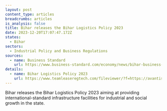 ```yaml
---
layout: post
content_type: articles
breadcrumbs: articles
is_analysis: false
title: Bihar releases the Bihar Logistics Policy 2023
date: 2023-12-20T17:07:47.172Z
states:
  - Bihar
sectors:
  - Industrial Policy and Business Regulations
sources:
  - name: Business Standard
    url: https://www.business-standard.com/economy/news/bihar-business-summit-mous-signed-with-8-firms-for-investment-of-rs-554-cr-123121300847_1.html
details:
  - name: Bihar Logistics Policy 2023
    url: https://www.teamleaseregtech.com/fileviewer/?f=https://avantiscdnprodstorage.blob.core.windows.net/legalupdatedocs/28466/Bihar%20Logistics%20Policy%202023_December142023.pdf
---
```

Bihar releases the Bihar Logistics Policy 2023 aiming at providing international-standard infrastructure facilities for industrial and social growth in the state.